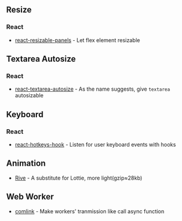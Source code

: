 ## Resize

### React
- [react-resizable-panels](https://react-resizable-panels.vercel.app/) - Let flex element resizable

## Textarea Autosize

### React
- [react-textarea-autosize](http://andarist.github.io/react-textarea-autosize/) - As the name suggests, give `textarea` autosizable

## Keyboard

### React
- [react-hotkeys-hook](https://react-hotkeys-hook.vercel.app/) - Listen for user keyboard events with hooks

## Animation

- [Rive](https://rive.app/) - A substitute for Lottie, more light(gzip≈28kb)

## Web Worker
- [comlink](https://www.npmjs.com/package/comlink) - Make workers' tranmission like call async function
